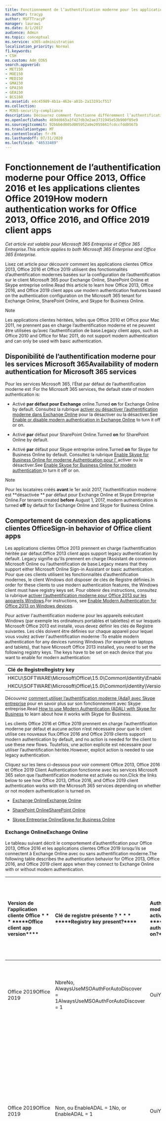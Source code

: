 ```yaml
---
title: Fonctionnement de l’authentification moderne pour les applications clientes Office 2013 et Office 2016
ms.author: tracyp
author: MSFTTracyP
manager: laurawi
ms.date: 8/1/2017
audience: Admin
ms.topic: conceptual
ms.service: o365-administration
localization_priority: Normal
f1.keywords:
- CSH
ms.custom: Adm_O365
search.appverid:
- MET150
- MOE150
- MED150
- GMA150
- GPA150
- GEA150
- BCS160
ms.assetid: e4c45989-4b1a-462e-a81b-2a13191cf517
ms.collection:
- M365-security-compliance
description: Découvrez comment fonctionne différemment l’authentification moderne Microsoft 365 pour les applications clientes Office 2013 et 2016.
ms.openlocfilehash: 469dd665a3f427db3e2ae3731945e53b900f05e9
ms.sourcegitcommit: 92bbb6d005d005952a9e2055661fcdccfdd0567b
ms.translationtype: MT
ms.contentlocale: fr-FR
ms.lasthandoff: 07/31/2020
ms.locfileid: "46533489"
---
```

# <a name="how-modern-authentication-works-for-office-2013-office-2016-and-office-2019-client-apps"></a><span data-ttu-id="16ac6-103">Fonctionnement de l’authentification moderne pour Office 2013, Office 2016 et les applications clientes Office 2019</span><span class="sxs-lookup"><span data-stu-id="16ac6-103">How modern authentication works for Office 2013, Office 2016, and Office 2019 client apps</span></span>

<span data-ttu-id="16ac6-104">*Cet article est valable pour Microsoft 365 Entreprise et Office 365 Entreprise.*</span><span class="sxs-lookup"><span data-stu-id="16ac6-104">*This article applies to both Microsoft 365 Enterprise and Office 365 Enterprise.*</span></span>

<span data-ttu-id="16ac6-105">Lisez cet article pour découvrir comment les applications clientes Office 2013, Office 2016 et Office 2019 utilisent des fonctionnalités d’authentification modernes basées sur la configuration de l’authentification sur le client Microsoft 365 pour Exchange Online, SharePoint Online et Skype entreprise online.</span><span class="sxs-lookup"><span data-stu-id="16ac6-105">Read this article to learn how Office 2013, Office 2016, and Office 2019 client apps use modern authentication features based on the authentication configuration on the Microsoft 365 tenant for Exchange Online, SharePoint Online, and Skype for Business Online.</span></span>

> [!NOTE]
> <span data-ttu-id="16ac6-106">Les applications clientes héritées, telles que Office 2010 et Office pour Mac 2011, ne prennent pas en charge l’authentification moderne et ne peuvent être utilisées qu’avec l’authentification de base.</span><span class="sxs-lookup"><span data-stu-id="16ac6-106">Legacy client apps, such as Office 2010 and Office for Mac 2011, do not support modern authentication and can only be used with basic authentication.</span></span>

## <a name="availability-of-modern-authentication-for-microsoft-365-services"></a><span data-ttu-id="16ac6-107">Disponibilité de l’authentification moderne pour les services Microsoft 365</span><span class="sxs-lookup"><span data-stu-id="16ac6-107">Availability of modern authentication for Microsoft 365 services</span></span>

<span data-ttu-id="16ac6-108">Pour les services Microsoft 365, l’État par défaut de l’authentification moderne est :</span><span class="sxs-lookup"><span data-stu-id="16ac6-108">For the Microsoft 365 services, the default state of modern authentication is:</span></span>
  
- <span data-ttu-id="16ac6-109">Activé **par défaut pour Exchange** online.</span><span class="sxs-lookup"><span data-stu-id="16ac6-109">Turned **on** for Exchange Online by default.</span></span> <span data-ttu-id="16ac6-110">Consultez la rubrique [activer ou désactiver l’authentification moderne dans Exchange Online](https://support.office.com/article/58018196-f918-49cd-8238-56f57f38d662) pour la désactiver ou la désactiver.</span><span class="sxs-lookup"><span data-stu-id="16ac6-110">See [Enable or disable modern authentication in Exchange Online](https://support.office.com/article/58018196-f918-49cd-8238-56f57f38d662) to turn it off or on.</span></span> 
    
- <span data-ttu-id="16ac6-111">Activé **par** défaut pour SharePoint Online.</span><span class="sxs-lookup"><span data-stu-id="16ac6-111">Turned **on** for SharePoint Online by default.</span></span> 
    
- <span data-ttu-id="16ac6-112">Activé **par** défaut pour Skype entreprise online.</span><span class="sxs-lookup"><span data-stu-id="16ac6-112">Turned **on** for Skype for Business Online by default.</span></span> <span data-ttu-id="16ac6-113">Consultez la rubrique [Enable Skype for Business Online for moderne Authentication pour l' ](https://social.technet.microsoft.com/wiki/contents/articles/34339.skype-for-business-online-enable-your-tenant-for-modern-authentication.aspx)activer ou le désactiver.</span><span class="sxs-lookup"><span data-stu-id="16ac6-113">See [Enable Skype for Business Online for modern authentication ](https://social.technet.microsoft.com/wiki/contents/articles/34339.skype-for-business-online-enable-your-tenant-for-modern-authentication.aspx)to turn it off or on.</span></span>

> [!NOTE]
> <span data-ttu-id="16ac6-114">Pour les locataires créés **avant** le 1er août 2017, l’authentification moderne est \*\*désactivée \*\* par défaut pour Exchange Online et Skype Entreprise Online.</span><span class="sxs-lookup"><span data-stu-id="16ac6-114">For tenants created **before** August 1, 2017, modern authentication is turned **off** by default for Exchange Online and Skype for Business Online.</span></span>
    
## <a name="sign-in-behavior-of-office-client-apps"></a><span data-ttu-id="16ac6-115">Comportement de connexion des applications clientes Office</span><span class="sxs-lookup"><span data-stu-id="16ac6-115">Sign-in behavior of Office client apps</span></span>

<span data-ttu-id="16ac6-116">Les applications clientes Office 2013 prennent en charge l’authentification héritée par défaut.</span><span class="sxs-lookup"><span data-stu-id="16ac6-116">Office 2013 client apps support legacy authentication by default.</span></span> <span data-ttu-id="16ac6-117">Legacy signifie qu’ils prennent en charge l’Assistant de connexion Microsoft Online ou l’authentification de base.</span><span class="sxs-lookup"><span data-stu-id="16ac6-117">Legacy means that they support either Microsoft Online Sign-in Assistant or basic authentication.</span></span> <span data-ttu-id="16ac6-118">Pour que ces clients utilisent les fonctionnalités d’authentification modernes, le client Windows doit disposer de clés de Registre définies.</span><span class="sxs-lookup"><span data-stu-id="16ac6-118">In order for these clients to use modern authentication features, the Windows client must have registry keys set.</span></span> <span data-ttu-id="16ac6-119">Pour obtenir des instructions, consultez la rubrique [activer l’authentification moderne pour Office 2013 sur les appareils Windows](https://support.office.com/article/7dc1c01a-090f-4971-9677-f1b192d6c910).</span><span class="sxs-lookup"><span data-stu-id="16ac6-119">For instructions, see [Enable Modern Authentication for Office 2013 on Windows devices](https://support.office.com/article/7dc1c01a-090f-4971-9677-f1b192d6c910).</span></span>

<span data-ttu-id="16ac6-p104">Pour activer l'authentification moderne pour les appareils exécutant Windows (par exemple les ordinateurs portables et tablettes) et sur lesquels Microsoft Office 2013 est installé, vous devez définir les clés de Registre suivantes. Les clés doivent être définies sur chaque appareil pour lequel vous voulez activer l'authentification moderne :</span><span class="sxs-lookup"><span data-stu-id="16ac6-p104">To enable modern authentication for any devices running Windows (for example on laptops and tablets), that have Microsoft Office 2013 installed, you need to set the following registry keys. The keys have to be set on each device that you want to enable for modern authentication:</span></span>
  
|<span data-ttu-id="16ac6-122">**Clé de Registre**</span><span class="sxs-lookup"><span data-stu-id="16ac6-122">**Registry key**</span></span>|<span data-ttu-id="16ac6-123">**Type**</span><span class="sxs-lookup"><span data-stu-id="16ac6-123">**Type**</span></span>|<span data-ttu-id="16ac6-124">**Valeur**</span><span class="sxs-lookup"><span data-stu-id="16ac6-124">**Value**</span></span> |
|:-------|:------:|--------:|
|<span data-ttu-id="16ac6-125">HKCU\SOFTWARE\Microsoft\Office\15.0\Common\Identity\EnableADAL</span><span class="sxs-lookup"><span data-stu-id="16ac6-125">HKCU\SOFTWARE\Microsoft\Office\15.0\Common\Identity\EnableADAL</span></span>  |<span data-ttu-id="16ac6-126">REG_DWORD</span><span class="sxs-lookup"><span data-stu-id="16ac6-126">REG_DWORD</span></span>  |<span data-ttu-id="16ac6-127">0,1</span><span class="sxs-lookup"><span data-stu-id="16ac6-127">1</span></span>  |
|<span data-ttu-id="16ac6-128">HKCU\SOFTWARE\Microsoft\Office\15.0\Common\Identity\Version</span><span class="sxs-lookup"><span data-stu-id="16ac6-128">HKCU\SOFTWARE\Microsoft\Office\15.0\Common\Identity\Version</span></span> |<span data-ttu-id="16ac6-129">REG_DWORD</span><span class="sxs-lookup"><span data-stu-id="16ac6-129">REG_DWORD</span></span> |<span data-ttu-id="16ac6-130">0,1</span><span class="sxs-lookup"><span data-stu-id="16ac6-130">1</span></span> |
  
<span data-ttu-id="16ac6-131">Découvrez [comment utiliser l’authentification moderne (Adal) avec Skype entreprise](https://go.microsoft.com/fwlink/p/?LinkId=785431) pour en savoir plus sur son fonctionnement avec Skype entreprise.</span><span class="sxs-lookup"><span data-stu-id="16ac6-131">Read [How to use Modern Authentication (ADAL) with Skype for Business](https://go.microsoft.com/fwlink/p/?LinkId=785431) to learn about how it works with Skype for Business.</span></span> 
  
<span data-ttu-id="16ac6-132">Les clients Office 2016 et Office 2019 prennent en charge l’authentification moderne par défaut et aucune action n’est nécessaire pour que le client utilise ces nouveaux flux.</span><span class="sxs-lookup"><span data-stu-id="16ac6-132">Office 2016 and Office 2019 clients support modern authentication by default, and no action is needed for the client to use these new flows.</span></span> <span data-ttu-id="16ac6-133">Toutefois, une action explicite est nécessaire pour utiliser l’authentification héritée.</span><span class="sxs-lookup"><span data-stu-id="16ac6-133">However, explicit action is needed to use legacy authentication.</span></span>
  
<span data-ttu-id="16ac6-134">Cliquez sur les liens ci-dessous pour voir comment Office 2013, Office 2016 et Office 2019 Client Authentication fonctionne avec les services Microsoft 365 selon que l’authentification moderne est activée ou non.</span><span class="sxs-lookup"><span data-stu-id="16ac6-134">Click the links below to see how Office 2013, Office 2016, and Office 2019 client authentication works with the Microsoft 365 services depending on whether or not modern authentication is turned on.</span></span>
  
- [<span data-ttu-id="16ac6-135">Exchange Online</span><span class="sxs-lookup"><span data-stu-id="16ac6-135">Exchange Online</span></span>](modern-auth-for-office-2013-and-2016.md#BK_EchangeOnline)
    
- [<span data-ttu-id="16ac6-136">SharePoint Online</span><span class="sxs-lookup"><span data-stu-id="16ac6-136">SharePoint Online</span></span>](modern-auth-for-office-2013-and-2016.md#BK_SharePointOnline)
    
- [<span data-ttu-id="16ac6-137">Skype Entreprise Online</span><span class="sxs-lookup"><span data-stu-id="16ac6-137">Skype for Business Online</span></span>](modern-auth-for-office-2013-and-2016.md#BK_SFBO)
    
<span data-ttu-id="16ac6-138"><a name="BK_EchangeOnline"> </a></span><span class="sxs-lookup"><span data-stu-id="16ac6-138"><a name="BK_EchangeOnline"> </a></span></span>
### <a name="exchange-online"></a><span data-ttu-id="16ac6-139">Exchange Online</span><span class="sxs-lookup"><span data-stu-id="16ac6-139">Exchange Online</span></span>

<span data-ttu-id="16ac6-140">Le tableau suivant décrit le comportement d’authentification pour Office 2013, Office 2016 et les applications clientes Office 2019 lorsqu’ils se connectent à Exchange Online avec ou sans authentification moderne.</span><span class="sxs-lookup"><span data-stu-id="16ac6-140">The following table describes the authentication behavior for Office 2013, Office 2016, and Office 2019 client apps when they connect to Exchange Online with or without modern authentication.</span></span>
  
|<span data-ttu-id="16ac6-141">Version de l’application cliente Office \* \* \* \*</span><span class="sxs-lookup"><span data-stu-id="16ac6-141">\*\*\*\*Office client app version\*\*\*\*</span></span>|<span data-ttu-id="16ac6-142">Clé de registre présente ? \* \* \* \*</span><span class="sxs-lookup"><span data-stu-id="16ac6-142">\*\*\*\*Registry key present?\*\*\*\*</span></span>|<span data-ttu-id="16ac6-143">Authentification moderne activée ? \* \* \* \*</span><span class="sxs-lookup"><span data-stu-id="16ac6-143">\*\*\*\*Modern authentication on?\*\*\*\*</span></span>|<span data-ttu-id="16ac6-144">Comportement d’authentification avec l’authentification moderne activée pour le client (par défaut) \* \* \* \*</span><span class="sxs-lookup"><span data-stu-id="16ac6-144">\*\*\*\*Authentication behavior with modern authentication turned on for the tenant (default)\*\*\*\*</span></span>|<span data-ttu-id="16ac6-145">Comportement d’authentification avec l’authentification moderne désactivée pour le client \* \* \* \*</span><span class="sxs-lookup"><span data-stu-id="16ac6-145">\*\*\*\*Authentication behavior with modern authentication turned off for the tenant\*\*\*\*</span></span>|
|:-----|:-----|:-----|:-----|:-----|
|<span data-ttu-id="16ac6-146">Office 2019</span><span class="sxs-lookup"><span data-stu-id="16ac6-146">Office 2019</span></span>  <br/> |<span data-ttu-id="16ac6-147">Nbre</span><span class="sxs-lookup"><span data-stu-id="16ac6-147">No,</span></span> <br> <span data-ttu-id="16ac6-148">AlwaysUseMSOAuthForAutoDiscover = 1</span><span class="sxs-lookup"><span data-stu-id="16ac6-148">AlwaysUseMSOAuthForAutoDiscover = 1</span></span> <br/> |<span data-ttu-id="16ac6-149">Oui</span><span class="sxs-lookup"><span data-stu-id="16ac6-149">Yes</span></span>  <br/> |<span data-ttu-id="16ac6-150">Force l’authentification moderne sur Outlook 2013, 2016 ou 2019.</span><span class="sxs-lookup"><span data-stu-id="16ac6-150">Forces modern authentication on Outlook 2013, 2016, or 2019.</span></span> <br/> [<span data-ttu-id="16ac6-151">Plus d’informations</span><span class="sxs-lookup"><span data-stu-id="16ac6-151">More info</span></span>](https://support.microsoft.com/help/3126599/outlook-prompts-for-password-when-modern-authentication-is-enabled)|<span data-ttu-id="16ac6-152">Force l’authentification moderne dans le client Outlook.</span><span class="sxs-lookup"><span data-stu-id="16ac6-152">Forces modern authentication within the Outlook client.</span></span><br/> |
|<span data-ttu-id="16ac6-153">Office 2019</span><span class="sxs-lookup"><span data-stu-id="16ac6-153">Office 2019</span></span>  <br/> |<span data-ttu-id="16ac6-154">Non, ou EnableADAL = 1</span><span class="sxs-lookup"><span data-stu-id="16ac6-154">No, or EnableADAL = 1</span></span>  <br/> |<span data-ttu-id="16ac6-155">Oui</span><span class="sxs-lookup"><span data-stu-id="16ac6-155">Yes</span></span>  <br/> |<span data-ttu-id="16ac6-156">L’authentification moderne est tentée en premier.</span><span class="sxs-lookup"><span data-stu-id="16ac6-156">Modern authentication is attempted first.</span></span> <span data-ttu-id="16ac6-157">Si le serveur refuse une connexion d’authentification moderne, l’authentification de base est alors utilisée.</span><span class="sxs-lookup"><span data-stu-id="16ac6-157">If the server refuses a modern authentication connection, then basic authentication is used.</span></span> <span data-ttu-id="16ac6-158">Le serveur refuse l’authentification moderne lorsque le client n’est pas activé.</span><span class="sxs-lookup"><span data-stu-id="16ac6-158">Server refuses modern authentication when the tenant is not enabled.</span></span>  <br/> |<span data-ttu-id="16ac6-159">L’authentification moderne est tentée en premier.</span><span class="sxs-lookup"><span data-stu-id="16ac6-159">Modern authentication is attempted first.</span></span> <span data-ttu-id="16ac6-160">Si le serveur refuse une connexion d’authentification moderne, l’authentification de base est alors utilisée.</span><span class="sxs-lookup"><span data-stu-id="16ac6-160">If the server refuses a modern authentication connection, then basic authentication is used.</span></span> <span data-ttu-id="16ac6-161">Le serveur refuse l’authentification moderne lorsque le client n’est pas activé.</span><span class="sxs-lookup"><span data-stu-id="16ac6-161">Server refuses modern authentication when the tenant is not enabled.</span></span>  <br/> |
|<span data-ttu-id="16ac6-162">Office 2019</span><span class="sxs-lookup"><span data-stu-id="16ac6-162">Office 2019</span></span>  <br/> |<span data-ttu-id="16ac6-163">Oui, EnableADAL = 1</span><span class="sxs-lookup"><span data-stu-id="16ac6-163">Yes, EnableADAL = 1</span></span>  <br/> |<span data-ttu-id="16ac6-164">Oui</span><span class="sxs-lookup"><span data-stu-id="16ac6-164">Yes</span></span>  <br/> |<span data-ttu-id="16ac6-165">L’authentification moderne est tentée en premier.</span><span class="sxs-lookup"><span data-stu-id="16ac6-165">Modern authentication is attempted first.</span></span> <span data-ttu-id="16ac6-166">Si le serveur refuse une connexion d’authentification moderne, l’authentification de base est alors utilisée.</span><span class="sxs-lookup"><span data-stu-id="16ac6-166">If the server refuses a modern authentication connection, then basic authentication is used.</span></span> <span data-ttu-id="16ac6-167">Le serveur refuse l’authentification moderne lorsque le client n’est pas activé.</span><span class="sxs-lookup"><span data-stu-id="16ac6-167">Server refuses modern authentication when the tenant is not enabled.</span></span>  <br/> |<span data-ttu-id="16ac6-168">L’authentification moderne est tentée en premier.</span><span class="sxs-lookup"><span data-stu-id="16ac6-168">Modern authentication is attempted first.</span></span> <span data-ttu-id="16ac6-169">Si le serveur refuse une connexion d’authentification moderne, l’authentification de base est alors utilisée.</span><span class="sxs-lookup"><span data-stu-id="16ac6-169">If the server refuses a modern authentication connection, then basic authentication is used.</span></span> <span data-ttu-id="16ac6-170">Le serveur refuse l’authentification moderne lorsque le client n’est pas activé.</span><span class="sxs-lookup"><span data-stu-id="16ac6-170">Server refuses modern authentication when the tenant is not enabled.</span></span>  <br/> |
|<span data-ttu-id="16ac6-171">Office 2019</span><span class="sxs-lookup"><span data-stu-id="16ac6-171">Office 2019</span></span>  <br/> |<span data-ttu-id="16ac6-172">Oui, EnableADAL = 0</span><span class="sxs-lookup"><span data-stu-id="16ac6-172">Yes, EnableADAL=0</span></span>  <br/> |<span data-ttu-id="16ac6-173">Non</span><span class="sxs-lookup"><span data-stu-id="16ac6-173">No</span></span>  <br/> |<span data-ttu-id="16ac6-174">Authentification de base</span><span class="sxs-lookup"><span data-stu-id="16ac6-174">Basic authentication</span></span>  <br/> |<span data-ttu-id="16ac6-175">Authentification de base</span><span class="sxs-lookup"><span data-stu-id="16ac6-175">Basic authentication</span></span>  <br/> |
|<span data-ttu-id="16ac6-176">Office 2016</span><span class="sxs-lookup"><span data-stu-id="16ac6-176">Office 2016</span></span>  <br/> |<span data-ttu-id="16ac6-177">Nbre</span><span class="sxs-lookup"><span data-stu-id="16ac6-177">No,</span></span> <br> <span data-ttu-id="16ac6-178">AlwaysUseMSOAuthForAutoDiscover = 1</span><span class="sxs-lookup"><span data-stu-id="16ac6-178">AlwaysUseMSOAuthForAutoDiscover = 1</span></span> <br/> |<span data-ttu-id="16ac6-179">Oui</span><span class="sxs-lookup"><span data-stu-id="16ac6-179">Yes</span></span>  <br/> |<span data-ttu-id="16ac6-180">Force l’authentification moderne sur 2013, 2016 ou 2019.</span><span class="sxs-lookup"><span data-stu-id="16ac6-180">Forces modern authentication on 2013, 2016, or 2019.</span></span> <br/> [<span data-ttu-id="16ac6-181">Plus d’informations</span><span class="sxs-lookup"><span data-stu-id="16ac6-181">More info</span></span>](https://support.microsoft.com/help/3126599/outlook-prompts-for-password-when-modern-authentication-is-enabled)|<span data-ttu-id="16ac6-182">Force l’authentification moderne dans le client Outlook.</span><span class="sxs-lookup"><span data-stu-id="16ac6-182">Forces modern authentication within the Outlook client.</span></span><br/> |
|<span data-ttu-id="16ac6-183">Office 2016</span><span class="sxs-lookup"><span data-stu-id="16ac6-183">Office 2016</span></span>  <br/> |<span data-ttu-id="16ac6-184">Non, ou EnableADAL = 1</span><span class="sxs-lookup"><span data-stu-id="16ac6-184">No, or EnableADAL = 1</span></span>  <br/> |<span data-ttu-id="16ac6-185">Oui</span><span class="sxs-lookup"><span data-stu-id="16ac6-185">Yes</span></span>  <br/> |<span data-ttu-id="16ac6-186">L’authentification moderne est tentée en premier.</span><span class="sxs-lookup"><span data-stu-id="16ac6-186">Modern authentication is attempted first.</span></span> <span data-ttu-id="16ac6-187">Si le serveur refuse une connexion d’authentification moderne, l’authentification de base est alors utilisée.</span><span class="sxs-lookup"><span data-stu-id="16ac6-187">If the server refuses a modern authentication connection, then basic authentication is used.</span></span> <span data-ttu-id="16ac6-188">Le serveur refuse l’authentification moderne lorsque le client n’est pas activé.</span><span class="sxs-lookup"><span data-stu-id="16ac6-188">Server refuses modern authentication when the tenant is not enabled.</span></span>  <br/> |<span data-ttu-id="16ac6-189">L’authentification moderne est tentée en premier.</span><span class="sxs-lookup"><span data-stu-id="16ac6-189">Modern authentication is attempted first.</span></span> <span data-ttu-id="16ac6-190">Si le serveur refuse une connexion d’authentification moderne, l’authentification de base est alors utilisée.</span><span class="sxs-lookup"><span data-stu-id="16ac6-190">If the server refuses a modern authentication connection, then basic authentication is used.</span></span> <span data-ttu-id="16ac6-191">Le serveur refuse l’authentification moderne lorsque le client n’est pas activé.</span><span class="sxs-lookup"><span data-stu-id="16ac6-191">Server refuses modern authentication when the tenant is not enabled.</span></span>  <br/> |
|<span data-ttu-id="16ac6-192">Office 2016</span><span class="sxs-lookup"><span data-stu-id="16ac6-192">Office 2016</span></span>  <br/> |<span data-ttu-id="16ac6-193">Oui, EnableADAL = 1</span><span class="sxs-lookup"><span data-stu-id="16ac6-193">Yes, EnableADAL = 1</span></span>  <br/> |<span data-ttu-id="16ac6-194">Oui</span><span class="sxs-lookup"><span data-stu-id="16ac6-194">Yes</span></span>  <br/> |<span data-ttu-id="16ac6-195">L’authentification moderne est tentée en premier.</span><span class="sxs-lookup"><span data-stu-id="16ac6-195">Modern authentication is attempted first.</span></span> <span data-ttu-id="16ac6-196">Si le serveur refuse une connexion d’authentification moderne, l’authentification de base est alors utilisée.</span><span class="sxs-lookup"><span data-stu-id="16ac6-196">If the server refuses a modern authentication connection, then basic authentication is used.</span></span> <span data-ttu-id="16ac6-197">Le serveur refuse l’authentification moderne lorsque le client n’est pas activé.</span><span class="sxs-lookup"><span data-stu-id="16ac6-197">Server refuses modern authentication when the tenant is not enabled.</span></span>  <br/> |<span data-ttu-id="16ac6-198">L’authentification moderne est tentée en premier.</span><span class="sxs-lookup"><span data-stu-id="16ac6-198">Modern authentication is attempted first.</span></span> <span data-ttu-id="16ac6-199">Si le serveur refuse une connexion d’authentification moderne, l’authentification de base est alors utilisée.</span><span class="sxs-lookup"><span data-stu-id="16ac6-199">If the server refuses a modern authentication connection, then basic authentication is used.</span></span> <span data-ttu-id="16ac6-200">Le serveur refuse l’authentification moderne lorsque le client n’est pas activé.</span><span class="sxs-lookup"><span data-stu-id="16ac6-200">Server refuses modern authentication when the tenant is not enabled.</span></span>  <br/> |
|<span data-ttu-id="16ac6-201">Office 2016</span><span class="sxs-lookup"><span data-stu-id="16ac6-201">Office 2016</span></span>  <br/> |<span data-ttu-id="16ac6-202">Oui, EnableADAL = 0</span><span class="sxs-lookup"><span data-stu-id="16ac6-202">Yes, EnableADAL=0</span></span>  <br/> |<span data-ttu-id="16ac6-203">Non</span><span class="sxs-lookup"><span data-stu-id="16ac6-203">No</span></span>  <br/> |<span data-ttu-id="16ac6-204">Authentification de base</span><span class="sxs-lookup"><span data-stu-id="16ac6-204">Basic authentication</span></span>  <br/> |<span data-ttu-id="16ac6-205">Authentification de base</span><span class="sxs-lookup"><span data-stu-id="16ac6-205">Basic authentication</span></span>  <br/> |
|<span data-ttu-id="16ac6-206">Office 2013</span><span class="sxs-lookup"><span data-stu-id="16ac6-206">Office 2013</span></span>  <br/> |<span data-ttu-id="16ac6-207">Non</span><span class="sxs-lookup"><span data-stu-id="16ac6-207">No</span></span>  <br/> |<span data-ttu-id="16ac6-208">Non</span><span class="sxs-lookup"><span data-stu-id="16ac6-208">No</span></span>  <br/> |<span data-ttu-id="16ac6-209">Authentification de base</span><span class="sxs-lookup"><span data-stu-id="16ac6-209">Basic authentication</span></span>  <br/> |<span data-ttu-id="16ac6-210">Authentification de base</span><span class="sxs-lookup"><span data-stu-id="16ac6-210">Basic authentication</span></span>  <br/> |
|<span data-ttu-id="16ac6-211">Office 2013</span><span class="sxs-lookup"><span data-stu-id="16ac6-211">Office 2013</span></span>  <br/> |<span data-ttu-id="16ac6-212">Oui, EnableADAL = 1</span><span class="sxs-lookup"><span data-stu-id="16ac6-212">Yes, EnableADAL = 1</span></span>  <br/> |<span data-ttu-id="16ac6-213">Oui</span><span class="sxs-lookup"><span data-stu-id="16ac6-213">Yes</span></span>  <br/> |<span data-ttu-id="16ac6-214">L’authentification moderne est tentée en premier.</span><span class="sxs-lookup"><span data-stu-id="16ac6-214">Modern authentication is attempted first.</span></span> <span data-ttu-id="16ac6-215">Si le serveur refuse une connexion d’authentification moderne, l’authentification de base est alors utilisée.</span><span class="sxs-lookup"><span data-stu-id="16ac6-215">If the server refuses a modern authentication connection, then basic authentication is used.</span></span> <span data-ttu-id="16ac6-216">Le serveur refuse l’authentification moderne lorsque le client n’est pas activé.</span><span class="sxs-lookup"><span data-stu-id="16ac6-216">Server refuses modern authentication when the tenant is not enabled.</span></span>  <br/> |<span data-ttu-id="16ac6-217">L’authentification moderne est tentée en premier.</span><span class="sxs-lookup"><span data-stu-id="16ac6-217">Modern authentication is attempted first.</span></span> <span data-ttu-id="16ac6-218">Si le serveur refuse une connexion d’authentification moderne, l’authentification de base est alors utilisée.</span><span class="sxs-lookup"><span data-stu-id="16ac6-218">If the server refuses a modern authentication connection, then basic authentication is used.</span></span> <span data-ttu-id="16ac6-219">Le serveur refuse l’authentification moderne lorsque le client n’est pas activé.</span><span class="sxs-lookup"><span data-stu-id="16ac6-219">Server refuses modern authentication when the tenant is not enabled.</span></span>  <br/> |
   
<span data-ttu-id="16ac6-220"><a name="BK_SharePointOnline"> </a></span><span class="sxs-lookup"><span data-stu-id="16ac6-220"><a name="BK_SharePointOnline"> </a></span></span>
### <a name="sharepoint-online"></a><span data-ttu-id="16ac6-221">SharePoint Online</span><span class="sxs-lookup"><span data-stu-id="16ac6-221">SharePoint Online</span></span>

<span data-ttu-id="16ac6-222">Le tableau suivant décrit le comportement d’authentification pour Office 2013, Office 2016 et les applications clientes Office 2019 lorsqu’ils se connectent à SharePoint Online avec ou sans authentification moderne.</span><span class="sxs-lookup"><span data-stu-id="16ac6-222">The following table describes the authentication behavior for Office 2013, Office 2016, and Office 2019 client apps when they connect to SharePoint Online with or without modern authentication.</span></span>
  
|<span data-ttu-id="16ac6-223">Version de l’application cliente Office \* \* \* \*</span><span class="sxs-lookup"><span data-stu-id="16ac6-223">\*\*\*\*Office client app version\*\*\*\*</span></span>|<span data-ttu-id="16ac6-224">Clé de registre présente ? \* \* \* \*</span><span class="sxs-lookup"><span data-stu-id="16ac6-224">\*\*\*\*Registry key present?\*\*\*\*</span></span>|<span data-ttu-id="16ac6-225">Authentification moderne activée ? \* \* \* \*</span><span class="sxs-lookup"><span data-stu-id="16ac6-225">\*\*\*\*Modern authentication on?\*\*\*\*</span></span>|<span data-ttu-id="16ac6-226">Comportement d’authentification avec l’authentification moderne activée pour le client (par défaut) \* \* \* \*</span><span class="sxs-lookup"><span data-stu-id="16ac6-226">\*\*\*\*Authentication behavior with modern authentication turned on for the tenant (default)\*\*\*\*</span></span>|<span data-ttu-id="16ac6-227">Comportement d’authentification avec l’authentification moderne désactivée pour le client \* \* \* \*</span><span class="sxs-lookup"><span data-stu-id="16ac6-227">\*\*\*\*Authentication behavior with modern authentication turned off for the tenant\*\*\*\*</span></span>|
|:-----|:-----|:-----|:-----|:-----|
|<span data-ttu-id="16ac6-228">Office 2019</span><span class="sxs-lookup"><span data-stu-id="16ac6-228">Office 2019</span></span>  <br/> |<span data-ttu-id="16ac6-229">Non, ou EnableADAL = 1</span><span class="sxs-lookup"><span data-stu-id="16ac6-229">No, or EnableADAL = 1</span></span>  <br/> |<span data-ttu-id="16ac6-230">Oui</span><span class="sxs-lookup"><span data-stu-id="16ac6-230">Yes</span></span>  <br/> |<span data-ttu-id="16ac6-231">Authentification moderne uniquement.</span><span class="sxs-lookup"><span data-stu-id="16ac6-231">Modern authentication only.</span></span>  <br/> |<span data-ttu-id="16ac6-232">Échec de la connexion.</span><span class="sxs-lookup"><span data-stu-id="16ac6-232">Failure to connect.</span></span>  <br/> |
|<span data-ttu-id="16ac6-233">Office 2019</span><span class="sxs-lookup"><span data-stu-id="16ac6-233">Office 2019</span></span>  <br/> |<span data-ttu-id="16ac6-234">Oui, EnableADAL = 1</span><span class="sxs-lookup"><span data-stu-id="16ac6-234">Yes, EnableADAL = 1</span></span>  <br/> |<span data-ttu-id="16ac6-235">Oui</span><span class="sxs-lookup"><span data-stu-id="16ac6-235">Yes</span></span>  <br/> |<span data-ttu-id="16ac6-236">Authentification moderne uniquement.</span><span class="sxs-lookup"><span data-stu-id="16ac6-236">Modern authentication only.</span></span>  <br/> |<span data-ttu-id="16ac6-237">Échec de la connexion.</span><span class="sxs-lookup"><span data-stu-id="16ac6-237">Failure to connect.</span></span>  <br/> |
|<span data-ttu-id="16ac6-238">Office 2019</span><span class="sxs-lookup"><span data-stu-id="16ac6-238">Office 2019</span></span>  <br/> |<span data-ttu-id="16ac6-239">Oui, EnableADAL = 0</span><span class="sxs-lookup"><span data-stu-id="16ac6-239">Yes, EnableADAL = 0</span></span>  <br/> |<span data-ttu-id="16ac6-240">Non</span><span class="sxs-lookup"><span data-stu-id="16ac6-240">No</span></span>  <br/> |<span data-ttu-id="16ac6-241">Assistant de connexion Microsoft Online uniquement.</span><span class="sxs-lookup"><span data-stu-id="16ac6-241">Microsoft Online Sign-in Assistant only.</span></span>  <br/> |<span data-ttu-id="16ac6-242">Assistant de connexion Microsoft Online uniquement.</span><span class="sxs-lookup"><span data-stu-id="16ac6-242">Microsoft Online Sign-in Assistant only.</span></span>  <br/> |
|<span data-ttu-id="16ac6-243">Office 2016</span><span class="sxs-lookup"><span data-stu-id="16ac6-243">Office 2016</span></span>  <br/> |<span data-ttu-id="16ac6-244">Non, ou EnableADAL = 1</span><span class="sxs-lookup"><span data-stu-id="16ac6-244">No, or EnableADAL = 1</span></span>  <br/> |<span data-ttu-id="16ac6-245">Oui</span><span class="sxs-lookup"><span data-stu-id="16ac6-245">Yes</span></span>  <br/> |<span data-ttu-id="16ac6-246">Authentification moderne uniquement.</span><span class="sxs-lookup"><span data-stu-id="16ac6-246">Modern authentication only.</span></span>  <br/> |<span data-ttu-id="16ac6-247">Échec de la connexion.</span><span class="sxs-lookup"><span data-stu-id="16ac6-247">Failure to connect.</span></span>  <br/> |
|<span data-ttu-id="16ac6-248">Office 2016</span><span class="sxs-lookup"><span data-stu-id="16ac6-248">Office 2016</span></span>  <br/> |<span data-ttu-id="16ac6-249">Oui, EnableADAL = 1</span><span class="sxs-lookup"><span data-stu-id="16ac6-249">Yes, EnableADAL = 1</span></span>  <br/> |<span data-ttu-id="16ac6-250">Oui</span><span class="sxs-lookup"><span data-stu-id="16ac6-250">Yes</span></span>  <br/> |<span data-ttu-id="16ac6-251">Authentification moderne uniquement.</span><span class="sxs-lookup"><span data-stu-id="16ac6-251">Modern authentication only.</span></span>  <br/> |<span data-ttu-id="16ac6-252">Échec de la connexion.</span><span class="sxs-lookup"><span data-stu-id="16ac6-252">Failure to connect.</span></span>  <br/> |
|<span data-ttu-id="16ac6-253">Office 2016</span><span class="sxs-lookup"><span data-stu-id="16ac6-253">Office 2016</span></span>  <br/> |<span data-ttu-id="16ac6-254">Oui, EnableADAL = 0</span><span class="sxs-lookup"><span data-stu-id="16ac6-254">Yes, EnableADAL = 0</span></span>  <br/> |<span data-ttu-id="16ac6-255">Non</span><span class="sxs-lookup"><span data-stu-id="16ac6-255">No</span></span>  <br/> |<span data-ttu-id="16ac6-256">Assistant de connexion Microsoft Online uniquement.</span><span class="sxs-lookup"><span data-stu-id="16ac6-256">Microsoft Online Sign-in Assistant only.</span></span>  <br/> |<span data-ttu-id="16ac6-257">Assistant de connexion Microsoft Online uniquement.</span><span class="sxs-lookup"><span data-stu-id="16ac6-257">Microsoft Online Sign-in Assistant only.</span></span>  <br/> |
|<span data-ttu-id="16ac6-258">Office 2013</span><span class="sxs-lookup"><span data-stu-id="16ac6-258">Office 2013</span></span>  <br/> |<span data-ttu-id="16ac6-259">Non</span><span class="sxs-lookup"><span data-stu-id="16ac6-259">No</span></span>  <br/> |<span data-ttu-id="16ac6-260">Non</span><span class="sxs-lookup"><span data-stu-id="16ac6-260">No</span></span>  <br/> |<span data-ttu-id="16ac6-261">Assistant de connexion Microsoft Online uniquement.</span><span class="sxs-lookup"><span data-stu-id="16ac6-261">Microsoft Online Sign-in Assistant only.</span></span>  <br/> |<span data-ttu-id="16ac6-262">Assistant de connexion Microsoft Online uniquement.</span><span class="sxs-lookup"><span data-stu-id="16ac6-262">Microsoft Online Sign-in Assistant only.</span></span>  <br/> |
|<span data-ttu-id="16ac6-263">Office 2013</span><span class="sxs-lookup"><span data-stu-id="16ac6-263">Office 2013</span></span>  <br/> |<span data-ttu-id="16ac6-264">Oui, EnableADAL = 1</span><span class="sxs-lookup"><span data-stu-id="16ac6-264">Yes, EnableADAL = 1</span></span>  <br/> |<span data-ttu-id="16ac6-265">Oui</span><span class="sxs-lookup"><span data-stu-id="16ac6-265">Yes</span></span>  <br/> |<span data-ttu-id="16ac6-266">Authentification moderne uniquement.</span><span class="sxs-lookup"><span data-stu-id="16ac6-266">Modern authentication only.</span></span>  <br/> |<span data-ttu-id="16ac6-267">Échec de la connexion.</span><span class="sxs-lookup"><span data-stu-id="16ac6-267">Failure to connect.</span></span>  <br/> |
   
### <a name="skype-for-business-online"></a><span data-ttu-id="16ac6-268">Skype Entreprise Online</span><span class="sxs-lookup"><span data-stu-id="16ac6-268">Skype for Business Online</span></span>
<span data-ttu-id="16ac6-269"><a name="BK_SFBO"> </a></span><span class="sxs-lookup"><span data-stu-id="16ac6-269"><a name="BK_SFBO"> </a></span></span>

<span data-ttu-id="16ac6-270">Le tableau suivant décrit le comportement d’authentification pour Office 2013, Office 2016 et les applications clientes Office 2019 lorsqu’ils se connectent à Skype entreprise Online avec ou sans authentification moderne.</span><span class="sxs-lookup"><span data-stu-id="16ac6-270">The following table describes the authentication behavior for Office 2013, Office 2016, and Office 2019 client apps when they connect to Skype for Business Online with or without modern authentication.</span></span>
  
|<span data-ttu-id="16ac6-271">Version de l’application cliente Office \* \* \* \*</span><span class="sxs-lookup"><span data-stu-id="16ac6-271">\*\*\*\*Office client app version\*\*\*\*</span></span>|<span data-ttu-id="16ac6-272">Clé de registre présente ? \* \* \* \*</span><span class="sxs-lookup"><span data-stu-id="16ac6-272">\*\*\*\*Registry key present?\*\*\*\*</span></span>|<span data-ttu-id="16ac6-273">Authentification moderne activée ? \* \* \* \*</span><span class="sxs-lookup"><span data-stu-id="16ac6-273">\*\*\*\*Modern authentication on?\*\*\*\*</span></span>|<span data-ttu-id="16ac6-274">Comportement d’authentification avec l’authentification moderne activée pour le client \* \* \* \*</span><span class="sxs-lookup"><span data-stu-id="16ac6-274">\*\*\*\*Authentication behavior with modern authentication turned on for the tenant\*\*\*\*</span></span>|<span data-ttu-id="16ac6-275">Comportement d’authentification avec l’authentification moderne désactivé pour le client (par défaut) \* \* \* \*</span><span class="sxs-lookup"><span data-stu-id="16ac6-275">\*\*\*\*Authentication behavior with modern authentication turned off for the tenant (default)\*\*\*\*</span></span>|
|:-----|:-----|:-----|:-----|:-----|
|<span data-ttu-id="16ac6-276">Office 2019</span><span class="sxs-lookup"><span data-stu-id="16ac6-276">Office 2019</span></span>  <br/> |<span data-ttu-id="16ac6-277">Non, ou EnableADAL = 1</span><span class="sxs-lookup"><span data-stu-id="16ac6-277">No, or EnableADAL = 1</span></span>  <br/> |<span data-ttu-id="16ac6-278">Oui</span><span class="sxs-lookup"><span data-stu-id="16ac6-278">Yes</span></span>  <br/> |<span data-ttu-id="16ac6-279">L’authentification moderne est tentée en premier.</span><span class="sxs-lookup"><span data-stu-id="16ac6-279">Modern authentication is attempted first.</span></span> <span data-ttu-id="16ac6-280">Si le serveur refuse une connexion d’authentification moderne, l’Assistant de connexion Microsoft Online est utilisé.</span><span class="sxs-lookup"><span data-stu-id="16ac6-280">If the server refuses a modern authentication connection, then Microsoft Online Sign-in Assistant is used.</span></span> <span data-ttu-id="16ac6-281">Le serveur refuse l’authentification moderne lorsque les locataires Skype entreprise Online ne sont pas activés.</span><span class="sxs-lookup"><span data-stu-id="16ac6-281">Server refuses modern authentication when Skype for Business Online tenants are not enabled.</span></span>  <br/> |<span data-ttu-id="16ac6-282">L’authentification moderne est tentée en premier.</span><span class="sxs-lookup"><span data-stu-id="16ac6-282">Modern authentication is attempted first.</span></span> <span data-ttu-id="16ac6-283">Si le serveur refuse une connexion d’authentification moderne, l’Assistant de connexion Microsoft Online est utilisé.</span><span class="sxs-lookup"><span data-stu-id="16ac6-283">If the server refuses a modern authentication connection, then Microsoft Online Sign-in Assistant is used.</span></span> <span data-ttu-id="16ac6-284">Le serveur refuse l’authentification moderne lorsque les locataires Skype entreprise Online ne sont pas activés.</span><span class="sxs-lookup"><span data-stu-id="16ac6-284">Server refuses modern authentication when Skype for Business Online tenants are not enabled.</span></span>  <br/> |
|<span data-ttu-id="16ac6-285">Office 2019</span><span class="sxs-lookup"><span data-stu-id="16ac6-285">Office 2019</span></span>  <br/> |<span data-ttu-id="16ac6-286">Oui, EnableADAL = 1</span><span class="sxs-lookup"><span data-stu-id="16ac6-286">Yes, EnableADAL = 1</span></span>  <br/> |<span data-ttu-id="16ac6-287">Oui</span><span class="sxs-lookup"><span data-stu-id="16ac6-287">Yes</span></span>  <br/> |<span data-ttu-id="16ac6-288">L’authentification moderne est tentée en premier.</span><span class="sxs-lookup"><span data-stu-id="16ac6-288">Modern authentication is attempted first.</span></span> <span data-ttu-id="16ac6-289">Si le serveur refuse une connexion d’authentification moderne, l’Assistant de connexion Microsoft Online est utilisé.</span><span class="sxs-lookup"><span data-stu-id="16ac6-289">If the server refuses a modern authentication connection, then Microsoft Online Sign-in Assistant is used.</span></span> <span data-ttu-id="16ac6-290">Le serveur refuse l’authentification moderne lorsque les locataires Skype entreprise Online ne sont pas activés.</span><span class="sxs-lookup"><span data-stu-id="16ac6-290">Server refuses modern authentication when Skype for Business Online tenants are not enabled.</span></span>  <br/> |<span data-ttu-id="16ac6-291">L’authentification moderne est tentée en premier.</span><span class="sxs-lookup"><span data-stu-id="16ac6-291">Modern authentication is attempted first.</span></span> <span data-ttu-id="16ac6-292">Si le serveur refuse une connexion d’authentification moderne, l’Assistant de connexion Microsoft Online est utilisé.</span><span class="sxs-lookup"><span data-stu-id="16ac6-292">If the server refuses a modern authentication connection, then Microsoft Online Sign-in Assistant is used.</span></span> <span data-ttu-id="16ac6-293">Le serveur refuse l’authentification moderne lorsque les locataires Skype entreprise Online ne sont pas activés.</span><span class="sxs-lookup"><span data-stu-id="16ac6-293">Server refuses modern authentication when Skype for Business Online tenants are not enabled.</span></span>  <br/> |
|<span data-ttu-id="16ac6-294">Office 2019</span><span class="sxs-lookup"><span data-stu-id="16ac6-294">Office 2019</span></span>  <br/> |<span data-ttu-id="16ac6-295">Oui, EnableADAL = 0</span><span class="sxs-lookup"><span data-stu-id="16ac6-295">Yes, EnableADAL = 0</span></span>  <br/> |<span data-ttu-id="16ac6-296">Non</span><span class="sxs-lookup"><span data-stu-id="16ac6-296">No</span></span>  <br/> |<span data-ttu-id="16ac6-297">Assistant de connexion Microsoft Online uniquement.</span><span class="sxs-lookup"><span data-stu-id="16ac6-297">Microsoft Online Sign-in Assistant only.</span></span>  <br/> |<span data-ttu-id="16ac6-298">Assistant de connexion Microsoft Online uniquement.</span><span class="sxs-lookup"><span data-stu-id="16ac6-298">Microsoft Online Sign-in Assistant only.</span></span>  <br/> |
|<span data-ttu-id="16ac6-299">Office 2016</span><span class="sxs-lookup"><span data-stu-id="16ac6-299">Office 2016</span></span>  <br/> |<span data-ttu-id="16ac6-300">Non, ou EnableADAL = 1</span><span class="sxs-lookup"><span data-stu-id="16ac6-300">No, or EnableADAL = 1</span></span>  <br/> |<span data-ttu-id="16ac6-301">Oui</span><span class="sxs-lookup"><span data-stu-id="16ac6-301">Yes</span></span>  <br/> |<span data-ttu-id="16ac6-302">L’authentification moderne est tentée en premier.</span><span class="sxs-lookup"><span data-stu-id="16ac6-302">Modern authentication is attempted first.</span></span> <span data-ttu-id="16ac6-303">Si le serveur refuse une connexion d’authentification moderne, l’Assistant de connexion Microsoft Online est utilisé.</span><span class="sxs-lookup"><span data-stu-id="16ac6-303">If the server refuses a modern authentication connection, then Microsoft Online Sign-in Assistant is used.</span></span> <span data-ttu-id="16ac6-304">Le serveur refuse l’authentification moderne lorsque les locataires Skype entreprise Online ne sont pas activés.</span><span class="sxs-lookup"><span data-stu-id="16ac6-304">Server refuses modern authentication when Skype for Business Online tenants are not enabled.</span></span>  <br/> |<span data-ttu-id="16ac6-305">L’authentification moderne est tentée en premier.</span><span class="sxs-lookup"><span data-stu-id="16ac6-305">Modern authentication is attempted first.</span></span> <span data-ttu-id="16ac6-306">Si le serveur refuse une connexion d’authentification moderne, l’Assistant de connexion Microsoft Online est utilisé.</span><span class="sxs-lookup"><span data-stu-id="16ac6-306">If the server refuses a modern authentication connection, then Microsoft Online Sign-in Assistant is used.</span></span> <span data-ttu-id="16ac6-307">Le serveur refuse l’authentification moderne lorsque les locataires Skype entreprise Online ne sont pas activés.</span><span class="sxs-lookup"><span data-stu-id="16ac6-307">Server refuses modern authentication when Skype for Business Online tenants are not enabled.</span></span>  <br/> |
|<span data-ttu-id="16ac6-308">Office 2016</span><span class="sxs-lookup"><span data-stu-id="16ac6-308">Office 2016</span></span>  <br/> |<span data-ttu-id="16ac6-309">Oui, EnableADAL = 1</span><span class="sxs-lookup"><span data-stu-id="16ac6-309">Yes, EnableADAL = 1</span></span>  <br/> |<span data-ttu-id="16ac6-310">Oui</span><span class="sxs-lookup"><span data-stu-id="16ac6-310">Yes</span></span>  <br/> |<span data-ttu-id="16ac6-311">L’authentification moderne est tentée en premier.</span><span class="sxs-lookup"><span data-stu-id="16ac6-311">Modern authentication is attempted first.</span></span> <span data-ttu-id="16ac6-312">Si le serveur refuse une connexion d’authentification moderne, l’Assistant de connexion Microsoft Online est utilisé.</span><span class="sxs-lookup"><span data-stu-id="16ac6-312">If the server refuses a modern authentication connection, then Microsoft Online Sign-in Assistant is used.</span></span> <span data-ttu-id="16ac6-313">Le serveur refuse l’authentification moderne lorsque les locataires Skype entreprise Online ne sont pas activés.</span><span class="sxs-lookup"><span data-stu-id="16ac6-313">Server refuses modern authentication when Skype for Business Online tenants are not enabled.</span></span>  <br/> |<span data-ttu-id="16ac6-314">L’authentification moderne est tentée en premier.</span><span class="sxs-lookup"><span data-stu-id="16ac6-314">Modern authentication is attempted first.</span></span> <span data-ttu-id="16ac6-315">Si le serveur refuse une connexion d’authentification moderne, l’Assistant de connexion Microsoft Online est utilisé.</span><span class="sxs-lookup"><span data-stu-id="16ac6-315">If the server refuses a modern authentication connection, then Microsoft Online Sign-in Assistant is used.</span></span> <span data-ttu-id="16ac6-316">Le serveur refuse l’authentification moderne lorsque les locataires Skype entreprise Online ne sont pas activés.</span><span class="sxs-lookup"><span data-stu-id="16ac6-316">Server refuses modern authentication when Skype for Business Online tenants are not enabled.</span></span>  <br/> |
|<span data-ttu-id="16ac6-317">Office 2016</span><span class="sxs-lookup"><span data-stu-id="16ac6-317">Office 2016</span></span>  <br/> |<span data-ttu-id="16ac6-318">Oui, EnableADAL = 0</span><span class="sxs-lookup"><span data-stu-id="16ac6-318">Yes, EnableADAL = 0</span></span>  <br/> |<span data-ttu-id="16ac6-319">Non</span><span class="sxs-lookup"><span data-stu-id="16ac6-319">No</span></span>  <br/> |<span data-ttu-id="16ac6-320">Assistant de connexion Microsoft Online uniquement.</span><span class="sxs-lookup"><span data-stu-id="16ac6-320">Microsoft Online Sign-in Assistant only.</span></span>  <br/> |<span data-ttu-id="16ac6-321">Assistant de connexion Microsoft Online uniquement.</span><span class="sxs-lookup"><span data-stu-id="16ac6-321">Microsoft Online Sign-in Assistant only.</span></span>  <br/> |
|<span data-ttu-id="16ac6-322">Office 2013</span><span class="sxs-lookup"><span data-stu-id="16ac6-322">Office 2013</span></span>  <br/> |<span data-ttu-id="16ac6-323">Non</span><span class="sxs-lookup"><span data-stu-id="16ac6-323">No</span></span>  <br/> |<span data-ttu-id="16ac6-324">Non</span><span class="sxs-lookup"><span data-stu-id="16ac6-324">No</span></span>  <br/> |<span data-ttu-id="16ac6-325">Assistant de connexion Microsoft Online uniquement.</span><span class="sxs-lookup"><span data-stu-id="16ac6-325">Microsoft Online Sign-in Assistant only.</span></span>  <br/> |<span data-ttu-id="16ac6-326">Assistant de connexion Microsoft Online uniquement.</span><span class="sxs-lookup"><span data-stu-id="16ac6-326">Microsoft Online Sign-in Assistant only.</span></span>  <br/> |
|<span data-ttu-id="16ac6-327">Office 2013</span><span class="sxs-lookup"><span data-stu-id="16ac6-327">Office 2013</span></span>  <br/> |<span data-ttu-id="16ac6-328">Oui, EnableADAL = 1</span><span class="sxs-lookup"><span data-stu-id="16ac6-328">Yes, EnableADAL = 1</span></span>  <br/> |<span data-ttu-id="16ac6-329">Oui</span><span class="sxs-lookup"><span data-stu-id="16ac6-329">Yes</span></span>  <br/> |<span data-ttu-id="16ac6-330">L’authentification moderne est tentée en premier.</span><span class="sxs-lookup"><span data-stu-id="16ac6-330">Modern authentication is attempted first.</span></span> <span data-ttu-id="16ac6-331">Si le serveur refuse une connexion d’authentification moderne, l’Assistant de connexion Microsoft Online est utilisé.</span><span class="sxs-lookup"><span data-stu-id="16ac6-331">If the server refuses a modern authentication connection, then Microsoft Online Sign-in Assistant is used.</span></span> <span data-ttu-id="16ac6-332">Le serveur refuse l’authentification moderne lorsque les locataires Skype entreprise Online ne sont pas activés.</span><span class="sxs-lookup"><span data-stu-id="16ac6-332">Server refuses modern authentication when Skype for Business Online tenants are not enabled.</span></span>  <br/> |<span data-ttu-id="16ac6-333">Assistant de connexion Microsoft Online uniquement.</span><span class="sxs-lookup"><span data-stu-id="16ac6-333">Microsoft Online Sign-in Assistant only.</span></span>  <br/> |
   
## <a name="see-also"></a><span data-ttu-id="16ac6-334">Voir aussi</span><span class="sxs-lookup"><span data-stu-id="16ac6-334">See also</span></span>

[<span data-ttu-id="16ac6-335">Activer l’Authentification moderne pour Office 2013 sur les appareils Windows</span><span class="sxs-lookup"><span data-stu-id="16ac6-335">Enable Modern Authentication for Office 2013 on Windows devices</span></span>](https://docs.microsoft.com/microsoft-365/admin/security-and-compliance/enable-modern-authentication)

[<span data-ttu-id="16ac6-336">Authentification multifacteur pour Microsoft 365</span><span class="sxs-lookup"><span data-stu-id="16ac6-336">Multi-factor authentication for Microsoft 365</span></span>](https://docs.microsoft.com/microsoft-365/admin/security-and-compliance/multi-factor-authentication-microsoft-365)

[<span data-ttu-id="16ac6-337">Se connecter à Microsoft 365 avec l’authentification multifacteur</span><span class="sxs-lookup"><span data-stu-id="16ac6-337">Sign in to Microsoft 365 with multi-factor authentication</span></span>](https://support.microsoft.com/office/sign-in-to-microsoft-365-with-multi-factor-authentication-2b856342-170a-438e-9a4f-3c092394d3cb)

[<span data-ttu-id="16ac6-338">Vue d’ensemble de Microsoft 365 Entreprise</span><span class="sxs-lookup"><span data-stu-id="16ac6-338">Microsoft 365 Enterprise overview</span></span>](https://docs.microsoft.com/microsoft-365/enterprise/microsoft-365-overview)
